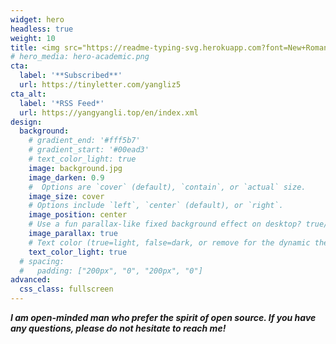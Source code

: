 ```yaml
---
widget: hero
headless: true
weight: 10
title: <img src="https://readme-typing-svg.herokuapp.com?font=New+Roman+Times&size=22&color=6AF738&center=true&vCenter=true&width=440&height=45&lines=Ph.D.+In+Bioinformatics;Experienced+Algorithm+Development;Focus+on+Deep+Learning+Application;Always+Learning+!">
# hero_media: hero-academic.png
cta:
  label: '**Subscribed**'
  url: https://tinyletter.com/yangliz5
cta_alt:
  label: '*RSS Feed*'
  url: https://yangyangli.top/en/index.xml
design:
  background:
    # gradient_end: '#fff5b7'
    # gradient_start: '#00ead3'
    # text_color_light: true
    image: background.jpg
    image_darken: 0.9
    #  Options are `cover` (default), `contain`, or `actual` size.
    image_size: cover
    # Options include `left`, `center` (default), or `right`.
    image_position: center
    # Use a fun parallax-like fixed background effect on desktop? true/false
    image_parallax: true
    # Text color (true=light, false=dark, or remove for the dynamic theme color).
    text_color_light: true
  # spacing:
  #   padding: ["200px", "0", "200px", "0"]
advanced:
  css_class: fullscreen
---
```


**_I am open-minded man who prefer the spirit of open source. If you have any questions, please do not hesitate to reach me!_**
